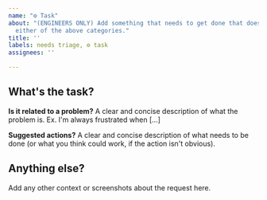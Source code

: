 ```yaml
---
name: "⚙️ Task"
about: "(ENGINEERS ONLY) Add something that needs to get done that doesn't fit into
  either of the above categories."
title: ''
labels: needs triage, ⚙️ task
assignees: ''

---
```


## What's the task?
**Is it related to a problem?**
A clear and concise description of what the problem is. Ex. I'm always frustrated when [...]

**Suggested actions?**
A clear and concise description of what needs to be done (or what you think could work, if the action isn't obvious).

## Anything else?
Add any other context or screenshots about the request here.
